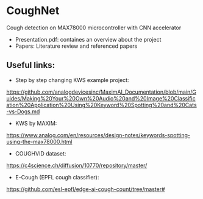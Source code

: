# CoughNet
Cough detection on MAX78000 microcontroller with CNN accelerator

* Presentation.pdf: containes an overview about the project
* Papers: Literature review and referenced papers

## Useful links:

* Step by step changing KWS example project:

https://github.com/analogdevicesinc/MaximAI_Documentation/blob/main/Guides/Making%20Your%20Own%20Audio%20and%20Image%20Classification%20Application%20Using%20Keyword%20Spotting%20and%20Cats-vs-Dogs.md

* KWS by MAXIM: 

https://www.analog.com/en/resources/design-notes/keywords-spotting-using-the-max78000.html

* COUGHVID dataset:

https://c4science.ch/diffusion/10770/repository/master/

* E-Cough (EPFL cough classifier):

https://github.com/esl-epfl/edge-ai-cough-count/tree/master#
